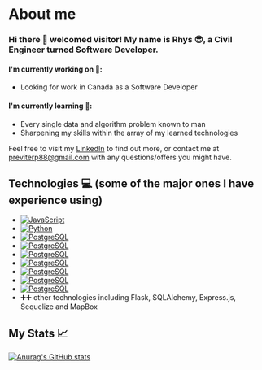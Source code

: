 # About me

### Hi there 👋 welcomed visitor! My name is Rhys :sunglasses:, a Civil Engineer turned Software Developer.  

#### I'm currently working on :muscle:: 
- Looking for work in Canada as a Software Developer 

#### I'm currently learning :thought_balloon:: 
- Every single data and algorithm problem known to man
- Sharpening my skills within the array of my learned technologies 

Feel free to visit my [LinkedIn](https://www.linkedin.com/in/rhysprevite/) to find out more, or contact me at previterp88@gmail.com with any questions/offers you might have. 

## Technologies :computer: (some of the major ones I have experience using) 

- [![JavaScript](https://aleen42.github.io/badges/src/javascript.svg)](#)
- [![Python](https://img.shields.io/badge/Python-14354C?style=for-the-badge&logo=python&logoColor=white)](#)
- [![PostgreSQL](https://img.shields.io/badge/PostgreSQL-316192?style=for-the-badge&logo=postgresql&logoColor=white)](#)
- [![PostgreSQL](https://aleen42.github.io/badges/src/react.svg)](#)
- [![PostgreSQL](https://aleen42.github.io/badges/src/redux.svg)](#)
- [![PostgreSQL](https://aleen42.github.io/badges/src/node.svg)](#)
- [![PostgreSQL](https://aleen42.github.io/badges/src/docker.svg)](#)
- [![PostgreSQL](https://aleen42.github.io/badges/src/visual_studio_code.svg)](#)
- [![PostgreSQL](https://aleen42.github.io/badges/src/mocha.svg)](#)
- :heavy_plus_sign::heavy_plus_sign: other technologies including Flask, SQLAlchemy, Express.js, Sequelize and MapBox

## My Stats :chart_with_upwards_trend: 

[![Anurag's GitHub stats](https://github-readme-stats.vercel.app/api?username=Preezey24&theme=cobalt)](https://github.com/Preezey24)
